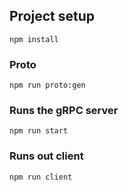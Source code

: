 
## Project setup
```
npm install
```

### Proto
```
npm run proto:gen
```

### Runs the gRPC server
```
npm run start
```

### Runs out client
```
npm run client
```